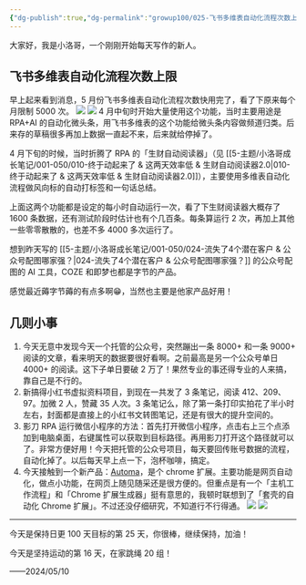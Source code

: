```yaml
---
{"dg-publish":true,"dg-permalink":"growup100/025-飞书多维表自动化流程次数上限，白嫖字节！","permalink":"/growup100/025-飞书多维表自动化流程次数上限，白嫖字节！/","tags":["小洛哥成长笔记"],"noteIcon":"1","created":"2024-05-10","updated":"2024-05-10"}
---
```



大家好，我是小洛哥，一个刚刚开始每天写作的新人。

## 飞书多维表自动化流程次数上限
早上起来看到消息，5 月份飞书多维表自动化流程次数快用完了，看了下原来每个月限制 5000 次。
![](http://img.xlg.life/images%2F2024%2F05%2F10%2Fd8db0efb2b3cee7067c6a53fa619b35-fefadf49b3a2dc61210712d164f677d9.jpg)
![](http://img.xlg.life/images%2F2024%2F05%2F10%2F20240510131529-bf3cee5f9a2900d3c282ab669c41e7e8.png)
4 月中旬时开始大量使用这个功能，当时主要用途是 RPA+AI 的自动化微头条，用飞书多维表的这个功能给微头条内容做频道归类。后来存的草稿很多再加上数据一直起不来，后来就给停掉了。

4 月下旬的时候，当时折腾了 RPA 的「生财自动阅读器」（见 [[5-主题/小洛哥成长笔记/001-050/010-终于动起来了 & 这两天效率低 & 生财自动阅读器2.0\|010-终于动起来了 & 这两天效率低 & 生财自动阅读器2.0]]），主要使用多维表自动化流程做风向标的自动打标签和一句话总结。

上面这两个功能都是设定的每小时自动运行一次，看了下生财阅读器大概存了 1600 条数据，还有测试阶段时估计也有个几百条。每条算运行 2 次，再加上其他一些零零散散的，也差不多 4000 多次运行了。

想到昨天写的 [[5-主题/小洛哥成长笔记/001-050/024-流失了4个潜在客户 & 公众号配图哪家强？\|024-流失了4个潜在客户 & 公众号配图哪家强？]] 的公众号配图的 AI 工具，COZE 和即梦也都是字节的产品。

感觉最近薅字节薅的有点多啊😁，当然也主要是他家产品好用！

## 几则小事
1. 今天无意中发现今天一个托管的公众号，突然蹦出一条 8000+ 和一条 9000+ 阅读的文章，看来明天的数据要很好看啊。之前最高是另一个公众号单日 4000+ 的阅读。这下子单日要破 2 万了！果然专业的事还得专业的人来搞，靠自己是不行的。
2. 新搞得小红书虚拟资料项目，到现在一共发了 3 条笔记，阅读 412、209、97。加微 2 人，赞藏 35 人次。3 条笔记么，除了第一条打印实拍花了半小时左右，封面都是直接上的小红书文转图笔记，还是有很大的提升空间的。
3. 影刀 RPA 运行微信小程序的方法：首先打开微信小程序，点击右上三个点添加到电脑桌面，右键属性可以获取到目标路径。再用影刀打开这个路径就可以了。非常方便好用！今天把托管的公众号项目，每天要回传账号数据的流程，自动化掉了。以后每天早上点一下，泡杯咖啡，搞定。
4. 今天接触到一个新产品：[Automa](https://www.automa.site/)，是个 chrome 扩展。主要功能是网页自动化，做点小功能，在网页上随见随采还是很方便的。但重点是有一个「主机工作流程」和「Chrome 扩展生成器」挺有意思的，我顿时联想到了「套壳的自动化 Chrome 扩展」。不过还没仔细研究，不知道行不行得通。
![](http://img.xlg.life/images%2F2024%2F05%2F10%2F20240510235046-5d973e2efaf79af5afdb48329f996b07.png)
![](http://img.xlg.life/images%2F2024%2F05%2F10%2F20240510235218-1c89585bc9c5ff36529404eb0e728f1a.png)

---

今天是保持日更 100 天目标的第 25 天，你很棒，继续保持，加油！

今天是坚持运动的第 16 天，在家跳绳 20 组！ 

——2024/05/10